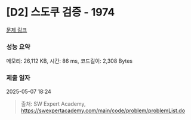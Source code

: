 # [D2] 스도쿠 검증 - 1974 

[문제 링크](https://swexpertacademy.com/main/code/problem/problemDetail.do?contestProbId=AV5Psz16AYEDFAUq) 

### 성능 요약

메모리: 26,112 KB, 시간: 86 ms, 코드길이: 2,308 Bytes

### 제출 일자

2025-05-07 18:24



> 출처: SW Expert Academy, https://swexpertacademy.com/main/code/problem/problemList.do
